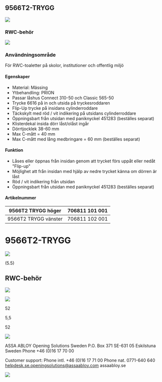 ## 9566T2-TRYGG

![](_page_0_Picture_1.jpeg)

### RWC-behör

![](_page_0_Picture_3.jpeg)

### **Användningsområde**

För RWC-toaletter på skolor, institutioner och offentlig miljö

#### **Egenskaper**

- Material: Mässing
- Ytbehandling: PRION
- Passar låshus Connect 310-50 och Classic 565-50
- Trycke 6616 på in och utsida på tryckesroddaren
- Flip-Up trycke på insidans cylinderroddare
- Täckskylt med röd / vit indikering på utsidans cylinderroddare
- Öppningsbart från utsidan med paniknyckel 451283 (beställes separat)
- Klisterdekal insida dörr låst/olåst ingår
- Dörrtjocklek 38-60 mm
- Max C-mått = 40 mm
- Max C-mått med lång medbringare = 60 mm (beställes separat)

#### **Funktion**

- Låses eller öppnas från insidan genom att trycket förs uppåt eller nedåt "Flip-up"
- Möjlighet att från insidan med hjälp av nedre trycket känna om dörren är låst
- Röd / vit indikering från utsidan
- Öppningsbart från utsidan med paniknyckel 451283 (beställes separat)

#### **Artikelnummer**

| 9566T2 TRYGG höger   | 706811 101 001 |
|----------------------|----------------|
| 9566T2 TRYGG vänster | 706811 102 001 |

# 9566T2-TRYGG

![](_page_1_Picture_1.jpeg)

(5.5)

## RWC-behör

![](_page_1_Figure_3.jpeg)

![](_page_1_Figure_4.jpeg)

52

5,5

52

![](_page_1_Figure_5.jpeg)

ASSA ABLOY Opening Solutions Sweden P.O. Box 371 SE-631 05 Eskilstuna Sweden Phone +46 (0)16 17 70 00

Customer support: Phone intl. +46 (0)16 17 71 00 Phone nat. 0771-640 640 helpdesk.se.openingsolutions@assaabloy.com assaabloy.se

![](_page_1_Figure_8.jpeg)